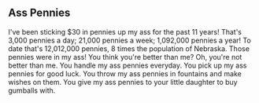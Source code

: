 ## Ass Pennies ##

I've been sticking $30 in pennies up my ass for the past 11 years! That's 3,000 pennies a day; 21,000 pennies a week; 1,092,000 pennies a year! To date that's 12,012,000 pennies, 8 times the population of Nebraska. Those pennies were in my ass! You think you're better than me? Oh, you're not better than me. You handle my ass pennies everyday. You pick up my ass pennies for good luck. You throw my ass pennies in fountains and make wishes on them. You give my ass pennies to your little daughter to buy gumballs with.
